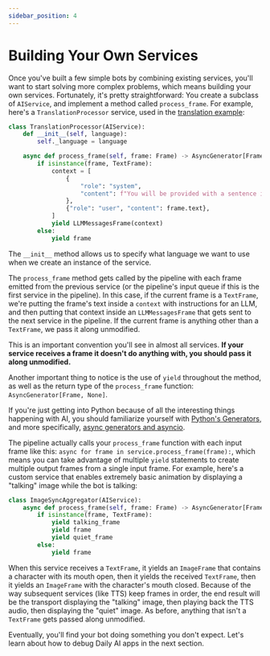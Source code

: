 ```yaml
---
sidebar_position: 4
---
```


# Building Your Own Services

Once you've built a few simple bots by combining existing services, you'll want to start solving more complex problems, which means building your own services. Fortunately, it's pretty straightforward: You create a subclass of `AIService`, and implement a method called `process_frame`. For example, here's a `TranslationProcessor` service, used in the [translation example](https://github.com/daily-co/dailyai-examples/tree/main/translation-chatbot):

```python
class TranslationProcessor(AIService):
    def __init__(self, language):
        self._language = language

    async def process_frame(self, frame: Frame) -> AsyncGenerator[Frame, None]:
        if isinstance(frame, TextFrame):
            context = [
                {
                    "role": "system",
                    "content": f"You will be provided with a sentence in English, and your task is to translate it into {self._language}.",
                },
                {"role": "user", "content": frame.text},
            ]
            yield LLMMessagesFrame(context)
        else:
            yield frame
```

The `__init__` method allows us to specify what language we want to use when we create an instance of the service.

The `process_frame` method gets called by the pipeline with each frame emitted from the previous service (or the pipeline's input queue if this is the first service in the pipeline). In this case, if the current frame is a `TextFrame`, we're putting the frame's text inside a `context` with instructions for an LLM, and then putting that context inside an `LLMMessagesFrame` that gets sent to the next service in the pipeline. If the current frame is anything other than a `TextFrame`, we pass it along unmodified.

This is an important convention you'll see in almost all services. **If your service receives a frame it doesn't do anything with, you should pass it along unmodified.**

Another important thing to notice is the use of `yield` throughout the method, as well as the return type of the `process_frame` function: `AsyncGenerator[Frame, None]`.

If you're just getting into Python because of all the interesting things happening with AI, you should familiarize yourself with [Python's Generators](https://wiki.python.org/moin/Generators), and more specifically, [async generators and asyncio](https://superfastpython.com/asynchronous-generators-in-python/).

The pipeline actually calls your `process_frame` function with each input frame like this: `async for frame in service.process_frame(frame):`, which means you can take advantage of multiple `yield` statements to create multiple output frames from a single input frame. For example, here's a custom service that enables extremely basic animation by displaying a "talking" image while the bot is talking:

```python
class ImageSyncAggregator(AIService):
    async def process_frame(self, frame: Frame) -> AsyncGenerator[Frame, None]:
        if isinstance(frame, TextFrame):
            yield talking_frame
            yield frame
            yield quiet_frame
        else:
            yield frame
```

When this service receives a `TextFrame`, it yields an `ImageFrame` that contains a character with its mouth open, then it yields the received `TextFrame`, then it yields an `ImageFrame` with the character's mouth closed. Because of the way subsequent services (like TTS) keep frames in order, the end result will be the transport displaying the "talking" image, then playing back the TTS audio, then displaying the "quiet" image. As before, anything that isn't a `TextFrame` gets passed along unmodified.

Eventually, you'll find your bot doing something you don't expect. Let's learn about how to debug Daily AI apps in the next section.
